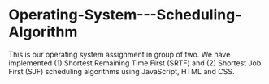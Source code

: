 # Operating-System---Scheduling-Algorithm
This is our operating system assignment in group of two. We have implemented (1) Shortest Remaining Time First (SRTF) and (2) Shortest Job First (SJF) scheduling algorithms using JavaScript, HTML and CSS.
